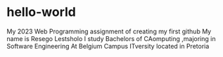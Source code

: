 # hello-world
My 2023 Web Programming assignment of creating my first github 
My name is Resego Lestsholo
I study Bachelors of CAomputing ,majoring in Software Engineering 
At Belgium Campus ITversity located in Pretoria
